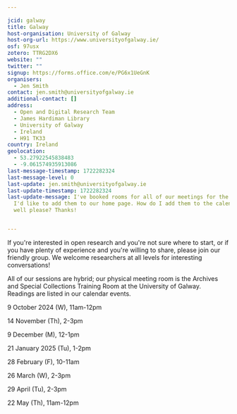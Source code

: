 ```yaml
---
    
jcid: galway
title: Galway
host-organisation: University of Galway
host-org-url: https://www.universityofgalway.ie/
osf: 97usx
zotero: TTRG2DX6
website: ""
twitter: ""
signup: https://forms.office.com/e/PG6x1UeGnK
organisers:
  - Jen Smith
contact: jen.smith@universityofgalway.ie
additional-contact: []
address:
  - Open and Digital Research Team
  - James Hardiman Library
  - University of Galway
  - Ireland
  - H91 TK33
country: Ireland
geolocation:
  - 53.27922545838483
  - -9.061574935913086
last-message-timestamp: 1722282324
last-message-level: 0
last-update: jen.smith@universityofgalway.ie
last-update-timestamp: 1722282324
last-update-message: I've booked rooms for all of our meetings for the year, so
  I'd like to add them to our home page. How do I add them to the calendar as
  well please? Thanks!


---
```


If you're interested in open research and you're not sure where to start, or if you have plenty of experience and you're willing to share, please join our friendly group. We welcome researchers at all levels for interesting conversations!

All of our sessions are hybrid; our physical meeting room is the Archives and Special Collections Training Room at the University of Galway. Readings are listed in our calendar events.

9 October 2024 (W), 11am-12pm

14 November (Th), 2-3pm

9 December (M), 12-1pm

21 January 2025 (Tu), 1-2pm

28 February (F), 10-11am

26 March (W), 2-3pm

29 April (Tu), 2-3pm

22 May (Th), 11am-12pm
